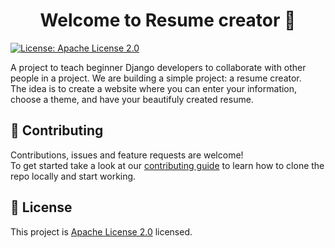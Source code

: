 <h1 align="center">Welcome to Resume creator 👋</h1>
<p>
  <a href="https://github.com/django-community-projects/resume-creator/blob/master/LICENSE" target="_blank">
    <img alt="License: Apache License 2.0" src="https://img.shields.io/badge/License-Apache License 2.0-yellow.svg" />
  </a>
</p>


A project to teach beginner Django developers to collaborate with other people in a project.
We are building a simple project: a resume creator.<br/>
The idea is to create a website where you can enter your information, choose a theme, and have your beautifuly created resume.

## 🤝 Contributing

Contributions, issues and feature requests are welcome!<br />To get started take a look at our [contributing guide](https://github.com/django-community-projects/resume-creator/blob/master/) to learn how to clone the repo locally and start working.

<!-- TODO: Update Contributing url -->

## 📝 License

This project is [Apache License 2.0](https://github.com/django-community-projects/resume-creator/blob/master/LICENSE) licensed.
